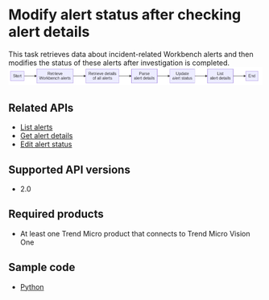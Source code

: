 # Modify alert status after checking alert details
This task retrieves data about incident-related Workbench alerts and then modifies the status of these alerts after investigation is completed.
![flowchart](../.resources/modify_alert_status_after_checking_alert_details.png)  

## Related APIs
- [List alerts](https://automation.trendmicro.com/xdr/api-v2#tag/Alerts/paths/~1v2.0~1siem~1events/get)
- [Get alert details](https://automation.trendmicro.com/xdr/api-v2#tag/Details/paths/~1v2.0~1xdr~1workbench~1workbenches~1{workbenchId}/get)
- [Edit alert status](https://automation.trendmicro.com/xdr/api-v2#tag/Alerts/paths/~1v2.0~1xdr~1workbench~1workbenches~1{workbenchId}/put)

## Supported API versions
- 2.0

## Required products
- At least one Trend Micro product that connects to Trend Micro Vision One

## Sample code
- [Python](python/)
